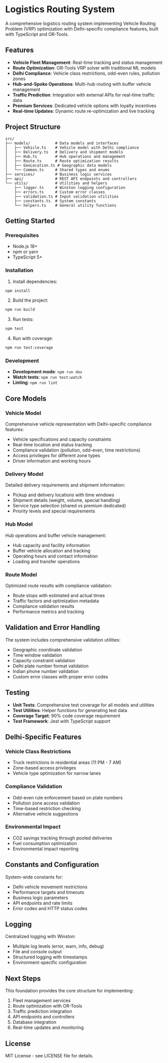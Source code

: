 # Logistics Routing System

A comprehensive logistics routing system implementing Vehicle Routing Problem (VRP) optimization with Delhi-specific compliance features, built with TypeScript and OR-Tools.

## Features

- **Vehicle Fleet Management**: Real-time tracking and status management
- **Route Optimization**: OR-Tools VRP solver with traditional ML models
- **Delhi Compliance**: Vehicle class restrictions, odd-even rules, pollution zones
- **Hub-and-Spoke Operations**: Multi-hub routing with buffer vehicle management
- **Traffic Prediction**: Integration with external APIs for real-time traffic data
- **Premium Services**: Dedicated vehicle options with loyalty incentives
- **Real-time Updates**: Dynamic route re-optimization and live tracking

## Project Structure

```
src/
├── models/           # Data models and interfaces
│   ├── Vehicle.ts    # Vehicle model with Delhi compliance
│   ├── Delivery.ts   # Delivery and shipment models
│   ├── Hub.ts        # Hub operations and management
│   ├── Route.ts      # Route optimization results
│   ├── GeoLocation.ts # Geographic data models
│   └── Common.ts     # Shared types and enums
├── services/         # Business logic services
├── api/              # REST API endpoints and controllers
└── utils/            # Utilities and helpers
    ├── logger.ts     # Winston logging configuration
    ├── errors.ts     # Custom error classes
    ├── validation.ts # Input validation utilities
    ├── constants.ts  # System constants
    └── helpers.ts    # General utility functions
```

## Getting Started

### Prerequisites

- Node.js 18+ 
- npm or yarn
- TypeScript 5+

### Installation

1. Install dependencies:
```bash
npm install
```

2. Build the project:
```bash
npm run build
```

3. Run tests:
```bash
npm test
```

4. Run with coverage:
```bash
npm run test:coverage
```

### Development

- **Development mode**: `npm run dev`
- **Watch tests**: `npm run test:watch`
- **Linting**: `npm run lint`

## Core Models

### Vehicle Model
Comprehensive vehicle representation with Delhi-specific compliance features:
- Vehicle specifications and capacity constraints
- Real-time location and status tracking
- Compliance validation (pollution, odd-even, time restrictions)
- Access privileges for different zone types
- Driver information and working hours

### Delivery Model
Detailed delivery requirements and shipment information:
- Pickup and delivery locations with time windows
- Shipment details (weight, volume, special handling)
- Service type selection (shared vs premium dedicated)
- Priority levels and special requirements

### Hub Model
Hub operations and buffer vehicle management:
- Hub capacity and facility information
- Buffer vehicle allocation and tracking
- Operating hours and contact information
- Loading and transfer operations

### Route Model
Optimized route results with compliance validation:
- Route stops with estimated and actual times
- Traffic factors and optimization metadata
- Compliance validation results
- Performance metrics and tracking

## Validation and Error Handling

The system includes comprehensive validation utilities:
- Geographic coordinate validation
- Time window validation
- Capacity constraint validation
- Delhi plate number format validation
- Indian phone number validation
- Custom error classes with proper error codes

## Testing

- **Unit Tests**: Comprehensive test coverage for all models and utilities
- **Test Utilities**: Helper functions for generating test data
- **Coverage Target**: 90% code coverage requirement
- **Test Framework**: Jest with TypeScript support

## Delhi-Specific Features

### Vehicle Class Restrictions
- Truck restrictions in residential areas (11 PM - 7 AM)
- Zone-based access privileges
- Vehicle type optimization for narrow lanes

### Compliance Validation
- Odd-even rule enforcement based on plate numbers
- Pollution zone access validation
- Time-based restriction checking
- Alternative vehicle suggestions

### Environmental Impact
- CO2 savings tracking through pooled deliveries
- Fuel consumption optimization
- Environmental impact reporting

## Constants and Configuration

System-wide constants for:
- Delhi vehicle movement restrictions
- Performance targets and timeouts
- Business logic parameters
- API endpoints and rate limits
- Error codes and HTTP status codes

## Logging

Centralized logging with Winston:
- Multiple log levels (error, warn, info, debug)
- File and console output
- Structured logging with timestamps
- Environment-specific configuration

## Next Steps

This foundation provides the core structure for implementing:
1. Fleet management services
2. Route optimization with OR-Tools
3. Traffic prediction integration
4. API endpoints and controllers
5. Database integration
6. Real-time updates and monitoring

## License

MIT License - see LICENSE file for details.